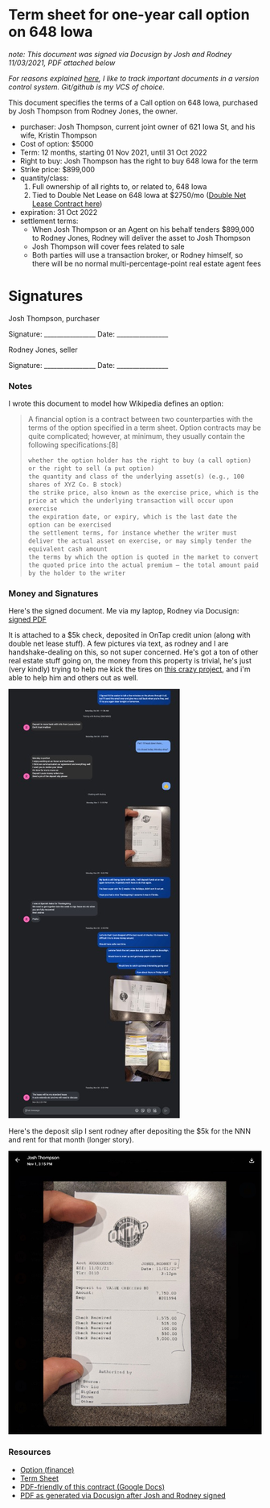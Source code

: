 # Term sheet for one-year call option on 648 Iowa

_note: This document was signed via Docusign by Josh and Rodney 11/03/2021, PDF attached below_

_For reasons explained [here](https://github.com/josh-works/til/blob/main/golden/contracts/why-track-contracts-publicly-in-git.md), I like to track important documents in a version control system. Git/github is my VCS of choice._

This document specifies the terms of a Call option on 648 Iowa, purchased by Josh Thompson from Rodney Jones, the owner.

- purchaser: Josh Thompson, current joint owner of 621 Iowa St, and his wife, Kristin Thompson
- Cost of option: $5000
- Term: 12 months, starting 01 Nov 2021, until 31 Oct 2022
- Right to buy: Josh Thompson has the right to buy 648 Iowa for the term
- Strike price: $899,000
- quantity/class: 
  1. Full ownership of all rights to, or related to, 648 Iowa
  2. Tied to Double Net Lease on 648 Iowa at $2750/mo ([Double Net Lease Contract here](https://github.com/josh-works/til/blob/main/golden/contracts/double-net-lease-648-iowa.md))
- expiration: 31 Oct 2022
- settlement terms: 
  - When Josh Thompson or an Agent on his behalf tenders $899,000 to Rodney Jones, Rodney will deliver the asset to Josh Thompson
  - Josh Thompson will cover fees related to sale
  - Both parties will use a transaction broker, or Rodney himself, so there will be no normal multi-percentage-point real estate agent fees


# Signatures

Josh Thompson, purchaser

Signature: \________________          Date:      \________________


Rodney Jones, seller

Signature: \________________           Date:      \________________

### Notes

I wrote this document to model how Wikipedia defines an option:

> A financial option is a contract between two counterparties with the terms of the option specified in a term sheet. Option contracts may be quite complicated; however, at minimum, they usually contain the following specifications:[8]
> 
>     whether the option holder has the right to buy (a call option) or the right to sell (a put option)
>     the quantity and class of the underlying asset(s) (e.g., 100 shares of XYZ Co. B stock)
>     the strike price, also known as the exercise price, which is the price at which the underlying transaction will occur upon exercise
>     the expiration date, or expiry, which is the last date the option can be exercised
>     the settlement terms, for instance whether the writer must deliver the actual asset on exercise, or may simply tender the equivalent cash amount
>     the terms by which the option is quoted in the market to convert the quoted price into the actual premium – the total amount paid by the holder to the writer

### Money and Signatures

Here's the signed document. Me via my laptop, Rodney via Docusign: [signed PDF](/pdfs/DocuSign_Term_sheet_for_one-year_call.pdf)

It is attached to a $5k check, deposited in OnTap credit union (along with double net lease stuff). A few pictures via text, as rodney and I are handshake-dealing on this, so not super concerned. He's got a ton of other real estate stuff going on, the money from this property is trivial, he's just (very kindly) trying to help me kick the tires on [this crazy project](https://josh.works/pud), and i'm able to help him and others out as well. 

![text deposits](/golden/contracts/images/rodney-texts.jpg)

Here's the deposit slip I sent rodney after depositing the $5k for the NNN and rent for that month (longer story). 

![deposit slip](/golden/contracts/images/deposit-slip.jpg)



<!-- add photos of cashed check, closeup of what I sent rodney -->


### Resources

- [Option (finance)](https://en.wikipedia.org/wiki/Option_(finance))
- [Term Sheet](https://en.wikipedia.org/wiki/Term_sheet)
- [PDF-friendly of this contract (Google Docs)](https://docs.google.com/document/d/1raoNnxfZmEioF2WQY-wWrqboIdugsHl9Xa1HY_8kLC0/edit#)
- [PDF as generated via Docusign after Josh and Rodney signed](/pdfs/DocuSign_Term_sheet_for_one-year_call.pdf)
